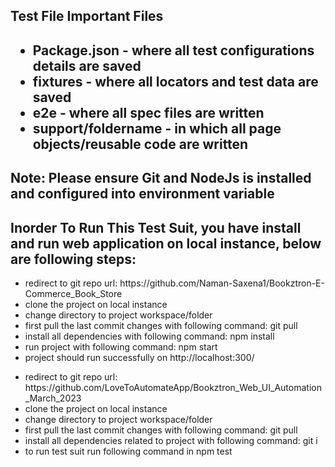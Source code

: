 <h2> Test File Important Files<h2>
    <ul>
        <li>Package.json - where all test configurations details are saved</li>
        <li>fixtures - where all locators and test data are saved</li>
        <li>e2e - where all spec files are written</li>
        <li>support/foldername - in which all page objects/reusable code are written</li>
    </ul>

<h2>Note: Please ensure Git and NodeJs is installed and configured into environment variable</h2>

<h2>Inorder To Run This Test Suit, you have install and run web application on local instance, below are following steps:</h2>
<ul>
    <li> redirect to git repo url: https://github.com/Naman-Saxena1/Bookztron-E-Commerce_Book_Store</li>
    <li> clone the project on local instance </li>
    <li> change directory to project workspace/folder</li>
    <li> first pull the last commit changes with following command: git pull</li>
    <li> install all dependencies with following command: npm install</li>
    <li> run project with following command: npm start</li>
    <li>project should run successfully on http://localhost:300/</li>
</ul>

<ul>
    <li> redirect to git repo url: https://github.com/LoveToAutomateApp/Bookztron_Web_UI_Automation_March_2023 </li>
    <li> clone the project on local instance</li>
    <li> change directory to project workspace/folder</li>
    <li> first pull the last commit changes with following command: git pull</li>
    <li> install all dependencies related to project with following command: git i</li>
    <li> to run test suit run following command in npm test</li>
</ul>
   
